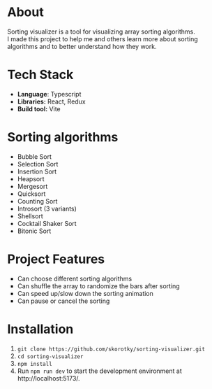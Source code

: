 # About
Sorting visualizer is a tool for visualizing array sorting algorithms. <br>
I made this project to help me and others learn more about sorting algorithms and to better understand how they work. 

# Tech Stack
* **Language**: Typescript
* **Libraries:** React, Redux
* **Build tool:** Vite

# Sorting algorithms
* Bubble Sort
* Selection Sort
* Insertion Sort
* Heapsort
* Mergesort
* Quicksort
* Counting Sort
* Introsort (3 variants) 
* Shellsort
* Cocktail Shaker Sort
* Bitonic Sort

# Project Features
<ul type="square">
  <li>Can choose different sorting algorithms</li>
  <li>Can shuffle the array to randomize the bars after sorting</li>
  <li>Can speed up/slow down the sorting animation</li>
  <li>Can pause or cancel the sorting</li>
</ul>

# Installation 
1. ```git clone https://github.com/skorotky/sorting-visualizer.git```  
2. ```cd sorting-visualizer```  
3. ```npm install```
4. Run ```npm run dev``` to start the development environment at http://localhost:5173/.

